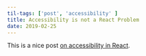 ```yaml
---
til-tags: ['post', 'accessibility' ]
title: Accessibility is not a React Problem
date: 2019-02-25
---
```



This is a nice post [on accessibility in React](https://www.netlify.com/blog/2019/02/25/accessibility-is-not-a-react-problem/).